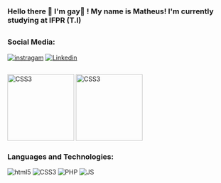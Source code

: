 ### Hello there 🙏 I'm gay🏽 ! My name is Matheus! I'm currently studying at IFPR (T.I)
##
### Social Media:
   
[![instragam](https://img.shields.io/badge/Instagram-E4405F?style=for-the-badge&logo=instagram&logoColor=white)](https://www.instagram.com/matth_s_lopes)
[![Linkedin](https://img.shields.io/badge/LinkedIn-0077B5?style=for-the-badge&logo=linkedin&logoColor=white)](https://www.linkedin.com/in/matheus-santos-lopes-3a7002260/)
 ##
 <div aling="center">
   <img alt="CSS3" height="150px"  src="https://github-readme-stats.vercel.app/api/top-langs/?username=mattheusMSL&layout=compact&theme=shades-of-purple">
   <img alt="CSS3" height="150px" src="https://github-readme-stats.vercel.app/api?username=mattheusMSL&show_icons=true&theme=shades-of-purple" >
</div
   
##
   
### Languages and Technologies:
<div aling="center" style="display: inline-block">
   <img alt="html5" src="https://img.shields.io/badge/HTML5-E34F26?style=for-the-badge&logo=html5&logoColor=white">
   <img alt="CSS3" src="https://img.shields.io/badge/CSS3-1572B6?style=for-the-badge&logo=css3&logoColor=white" >
   <img alt="PHP" src="https://img.shields.io/badge/PHP-777BB4?style=for-the-badge&logo=php&logoColor=white">
   <img alt="JS" src="https://img.shields.io/badge/JavaScript-F7DF1E?style=for-the-badge&logo=javascript&logoColor=black">
</div> 





